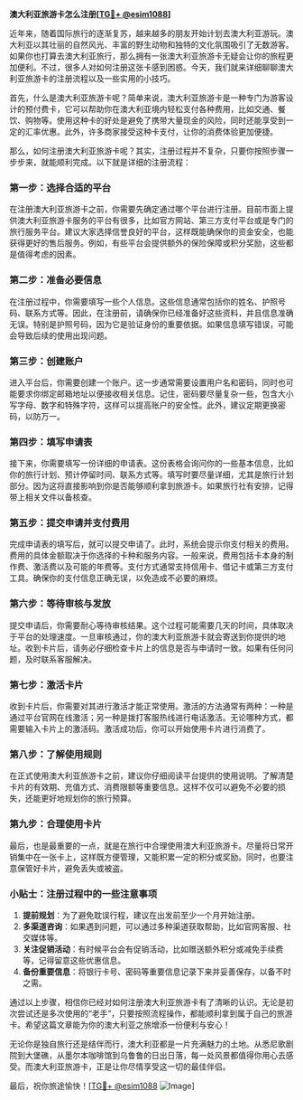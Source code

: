 **澳大利亚旅游卡怎么注册[[TG💪+ @esim1088](https://t.me/s/esim1088)]**

近年来，随着国际旅行的逐渐复苏，越来越多的朋友开始计划去澳大利亚游玩。澳大利亚以其壮丽的自然风光、丰富的野生动物和独特的文化氛围吸引了无数游客。如果你也打算去澳大利亚旅行，那么拥有一张澳大利亚旅游卡无疑会让你的旅程更加便利。不过，很多人对如何注册这张卡感到困惑。今天，我们就来详细聊聊澳大利亚旅游卡的注册流程以及一些实用的小技巧。

首先，什么是澳大利亚旅游卡呢？简单来说，澳大利亚旅游卡是一种专门为游客设计的预付费卡，它可以帮助你在澳大利亚境内轻松支付各种费用，比如交通、餐饮、购物等。使用这种卡的好处是避免了携带大量现金的风险，同时还能享受到一定的汇率优惠。此外，许多商家接受这种卡支付，让你的消费体验更加便捷。

那么，如何注册澳大利亚旅游卡呢？其实，注册过程并不复杂，只要你按照步骤一步步来，就能顺利完成。以下就是详细的注册流程：

### **第一步：选择合适的平台**
在注册澳大利亚旅游卡之前，你需要先确定通过哪个平台进行注册。目前市面上提供澳大利亚旅游卡服务的平台有很多，比如官方网站、第三方支付平台或是专门的旅行服务平台。建议大家选择信誉良好的平台，这样既能确保你的资金安全，也能获得更好的售后服务。例如，有些平台会提供额外的保险保障或积分奖励，这些都是值得考虑的因素。

### **第二步：准备必要信息**
在注册过程中，你需要填写一些个人信息。这些信息通常包括你的姓名、护照号码、联系方式等。因此，在注册前，请确保你已经准备好这些资料，并且信息准确无误。特别是护照号码，因为它是验证身份的重要依据。如果信息填写错误，可能会导致后续的使用出现问题。

### **第三步：创建账户**
进入平台后，你需要创建一个账户。这一步通常需要设置用户名和密码，同时也可能要求你绑定邮箱地址以便接收相关信息。记住，密码要尽量复杂一些，包含大小写字母、数字和特殊字符，这样可以提高账户的安全性。此外，建议定期更换密码，以防万一。

### **第四步：填写申请表**
接下来，你需要填写一份详细的申请表。这份表格会询问你的一些基本信息，比如你的旅行计划、预计停留时间、联系方式等。填写时要尽量详细，尤其是旅行计划部分。因为这将直接影响到你是否能够顺利拿到旅游卡。如果旅行社有安排，记得带上相关文件以备核查。

### **第五步：提交申请并支付费用**
完成申请表的填写后，就可以提交申请了。此时，系统会提示你支付相关的费用。费用的具体金额取决于你选择的卡种和服务内容。一般来说，费用包括卡本身的制作费、激活费以及可能的年费等。支付方式通常支持信用卡、借记卡或第三方支付工具。确保你的支付信息正确无误，以免造成不必要的麻烦。

### **第六步：等待审核与发放**
提交申请后，你需要耐心等待审核结果。这个过程可能需要几天的时间，具体取决于平台的处理速度。一旦审核通过，你的澳大利亚旅游卡就会寄送到你提供的地址。收到卡片后，请务必仔细检查卡片上的信息是否与申请时一致。如果有任何问题，及时联系客服解决。

### **第七步：激活卡片**
收到卡片后，你需要对其进行激活才能正常使用。激活的方法通常有两种：一种是通过平台官网在线激活；另一种是拨打客服热线进行电话激活。无论哪种方式，都需要输入卡片上的激活码。激活成功后，你可以开始使用卡片进行消费了。

### **第八步：了解使用规则**
在正式使用澳大利亚旅游卡之前，建议你仔细阅读平台提供的使用说明。了解清楚卡片的有效期、充值方式、消费限额等重要信息。这样不仅可以避免不必要的损失，还能更好地规划你的旅行预算。

### **第九步：合理使用卡片**
最后，也是最重要的一点，就是在旅行中合理使用澳大利亚旅游卡。尽量将日常开销集中在一张卡上，这样既方便管理，又能积累一定的积分或奖励。同时，也要注意保管好卡片，避免丢失或被盗。

### **小贴士：注册过程中的一些注意事项**

1. **提前规划**：为了避免耽误行程，建议在出发前至少一个月开始注册。
2. **多渠道咨询**：如果遇到问题，可以通过多种渠道获取帮助，比如官网客服、社交媒体等。
3. **关注促销活动**：有时候平台会有促销活动，比如赠送额外积分或减免手续费等，记得留意这些优惠信息。
4. **备份重要信息**：将银行卡号、密码等重要信息记录下来并妥善保存，以备不时之需。

通过以上步骤，相信你已经对如何注册澳大利亚旅游卡有了清晰的认识。无论是初次尝试还是多次使用的“老手”，只要按照流程操作，都能顺利拿到属于自己的旅游卡。希望这篇文章能为你的澳大利亚之旅增添一份便利与安心！

无论你是独自旅行还是结伴而行，澳大利亚都是一片充满魅力的土地。从悉尼歌剧院到大堡礁，从墨尔本咖啡馆到乌鲁鲁的日出日落，每一处风景都值得你用心去感受。而澳大利亚旅游卡，正是让你尽情享受这一切的最佳伴侣。

最后，祝你旅途愉快！[[TG💪+ @esim1088](https://t.me/s/esim1088) ![Image](https://i.postimg.cc/4NQfJmqS/Snipaste-2025-05-13-00-14-12.png)]